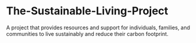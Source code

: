 # The-Sustainable-Living-Project
A project that provides resources and support for individuals, families, and communities to live sustainably and reduce their carbon footprint.

